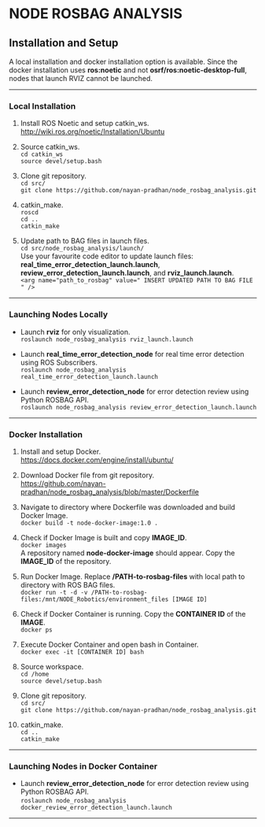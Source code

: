# NODE ROSBAG ANALYSIS

## Installation and Setup
A local installation and docker installation option is available. Since the docker installation uses **ros:noetic** and not **osrf/ros:noetic-desktop-full**, nodes that launch RVIZ cannot be launched. 

------------------------------------------

### Local Installation

1. Install ROS Noetic and setup catkin_ws.  
http://wiki.ros.org/noetic/Installation/Ubuntu

2. Source catkin_ws.   
`cd catkin_ws`  
`source devel/setup.bash` 

3. Clone git repository.  
`cd src/`  
`git clone https://github.com/nayan-pradhan/node_rosbag_analysis.git`

4. catkin_make.  
`roscd`  
`cd ..`  
`catkin_make`

5. Update path to BAG files in launch files.  
`cd src/node_rosbag_analysis/launch/`  
Use your favourite code editor to update launch files: **real_time_error_detection_launch.launch**, **review_error_detection_launch.launch**, and **rviz_launch.launch**.  
`<arg name="path_to_rosbag" value=" INSERT UPDATED PATH TO BAG FILE " />`  

------------------------------------------

### Launching Nodes Locally  

* Launch **rviz** for only visualization.  
`roslaunch node_rosbag_analysis rviz_launch.launch`  

* Launch **real_time_error_detection_node** for real time error detection using ROS Subscribers.    
`roslaunch node_rosbag_analysis real_time_error_detection_launch.launch`

* Launch **review_error_detection_node** for error detection review using Python ROSBAG API.  
`roslaunch node_rosbag_analysis review_error_detection_launch.launch`  

------------------------------------------

### Docker Installation

1. Install and setup Docker.  
https://docs.docker.com/engine/install/ubuntu/

2. Download Docker file from git repository.  
https://github.com/nayan-pradhan/node_rosbag_analysis/blob/master/Dockerfile 

3. Navigate to directory where Dockerfile was downloaded and build Docker Image.  
`docker build -t node-docker-image:1.0 .`

4. Check if Docker Image is built and copy **IMAGE_ID**.    
`docker images`  
A repository named **node-docker-image** should appear. Copy the **IMAGE_ID** of the repository.

5. Run Docker Image. Replace **/PATH-to-rosbag-files** with local path to directory with ROS BAG files.    
`docker run -t -d -v /PATH-to-rosbag-files:/mnt/NODE_Robotics/environment_files [IMAGE ID]`

6. Check if Docker Container is running. Copy the **CONTAINER ID** of the **IMAGE**.    
`docker ps`

7. Execute Docker Container and open bash in Container.  
`docker exec -it [CONTAINER ID] bash`

8. Source workspace.  
`cd /home`  
`source devel/setup.bash`  

9. Clone git repository.  
`cd src/`  
`git clone https://github.com/nayan-pradhan/node_rosbag_analysis.git`

10. catkin_make.  
`cd ..`  
`catkin_make`  

------------------------------------------

### Launching Nodes in Docker Container  

* Launch **review_error_detection_node** for error detection review using Python ROSBAG API.  
`roslaunch node_rosbag_analysis docker_review_error_detection_launch.launch`  

------------------------------------------
